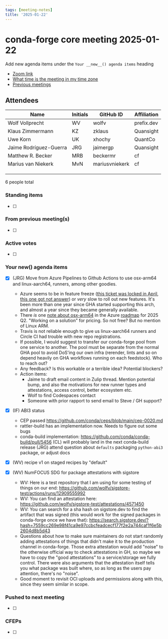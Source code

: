 ```yaml
---
tags: [meeting-notes]
title: '2025-01-22'
---
```

# conda-forge core meeting 2025-01-22

Add new agenda items under the `Your __new__() agenda items` heading

- [Zoom link](https://zoom.us/j/9138593505?pwd=SWh3dE1IK05LV01Qa0FJZ1ZpMzJLZz09)
- [What time is the meeting in my time zone](https://dateful.com/convert/utc?t=5pm)
- [Previous meetings](https://conda-forge.org/community/minutes/)

## Attendees

| Name                    | Initials | GitHub ID        | Affiliation                 |
| ----------------------- | -------- | ---------------  | --------------------------- |
| Wolf Vollprecht         | WV       | wolfv            | prefix.dev                  |
| Klaus Zimmermann        | KZ       | zklaus           | Quansight                   |
| Uwe Korn                | UK       | xhochy           | QuantCo                     |
| Jaime Rodríguez-Guerra  | JRG      | jaimergp         | Quansight                   |
| Matthew R. Becker       | MRB      | beckermr         | cf                          |
| Marius van Niekerk      | MvN      | mariusvniekerk   | cf                          |
|                         |          |                  |                             |
|                         |          |                  |                             |
|                         |          |                  |                             |

6 people total

### Standing items

- [ ]

### From previous meeting(s)

- [ ]

### Active votes

- [ ]

### Your __new__() agenda items

- [X] (JRG) Move from Azure Pipelines to Github Actions to use osx-arm64 and linux-aarch64, runners, among other goodies. 
    - Azure seems to be in feature freeze ([this ticket was locked in April](https://github.com/actions/runner-images/issues/8971), [this one got not answer](https://developercommunity.visualstudio.com/t/Provide-hosted-Apple-silicon-runners-in/10601689?sort=newest&topics=visual+studio+2017)) or _very_ slow to roll out new features. It's been more than one year since GHA started supporting this arch, and almost a year since they became generally available.
    - There _is_ one [note about osx-arm64](https://learn.microsoft.com/en-us/azure/devops/release-notes/roadmap/macos-agents-apple-silicon) in the Azure [roadmap](https://learn.microsoft.com/en-us/azure/devops/release-notes/features-timeline) for 2025 Q2. "Working on a solution" for pricing. So not free? But no mention of Linux ARM.
    - Travis is not reliable enough to give us linux-aarch64 runners and Circle CI had trouble with new repo registrations.
    - If possible, I would suggest to transfer our conda-forge pool from one service to another. The pool must be separate from the normal GHA pool to avoid DoS'ing our own infra (rerender, lints and so on depend heavily on GHA workflows running on each feedstock). Who to reach out?
    - Any feedback? Is this workable or a terrible idea? Potential blockers?
    - Action items:
        - Jaime to draft email content in Zulip thread. Mention potential bump, and also the motivations for new runner types and attestations, access control, better ecosystem etc.
        - Wolf to find Codespaces contact
        - Someone with prior rapport to send email to Steve / GH support?

- [X] (IF) ABI3 status
    - CEP passed https://github.com/conda/ceps/blob/main/cep-0020.md
    - rattler-build has an implementation now. Needs to figure out some bugs
    - conda-build implementation: https://github.com/conda/conda-build/pull/5456
      (CL) will probably land in the next conda-build release
      (JRG) attend question about `defaults` packaging `python-abi3` package, or adjust docs

- [X] (WV) recipe v1 on staged recipes by "default"
- [x] (WV) NumFOCUS SDG for package attestations with sigstore
    - WV: Here is a test repository that I am using for some testing of things on our end: https://github.com/wolfv/sigstore-test/actions/runs/12909555992
    - WV: You can find an attestation here: https://github.com/wolfv/sigstore-test/attestations/4571450
    - WV: You can search for a sha hash on sigstore.dev to find the artifact that was signed (this would work for the signed packages in conda-forge once we have that): https://search.sigstore.dev/?hash=7559cc269e98f41ca9e97ccbcfeadcecf177f2e2a744caf1f6e5b2604d8b5d43
    - Questions about how to make sure maintainers do not start randomly adding attestations of things that didn't make it to the production channel in conda-forge. Those extra attestation would add "noise" to the otherwise official way to check attestations in GH, so maybe we have to copy the "good attestations" to a service/storage we fully control. There were also arguments that the attestation itself tells you what package was built where, so as long as the users pay attention, there's no "noise".
    - Good moment to revisit OCI uploads and permissions along with this, since they seem similar in scope.

### Pushed to next meeting

- [ ]

### CFEPs

- [ ]
